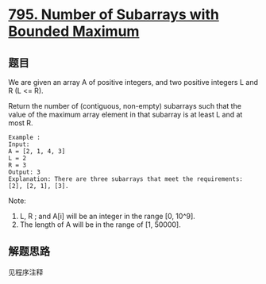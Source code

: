 # [795. Number of Subarrays with Bounded Maximum](https://leetcode.com/problems/number-of-subarrays-with-bounded-maximum/)

## 题目

We are given an array A of positive integers, and two positive integers L and R (L <= R).

Return the number of (contiguous, non-empty) subarrays such that the value of the maximum array element in that subarray is at least L and at most R.

```text
Example :
Input:
A = [2, 1, 4, 3]
L = 2
R = 3
Output: 3
Explanation: There are three subarrays that meet the requirements: [2], [2, 1], [3].
```

Note:

1. L, R ; and A[i] will be an integer in the range [0, 10^9].
1. The length of A will be in the range of [1, 50000].

## 解题思路

见程序注释
